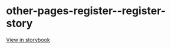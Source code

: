 # other-pages-register--register-story

[View in storybook](https://raw.githack.com/Independent-Digital-News-and-Media-Ltd/indy100-pwamp-sb/PR-975-sb/index.html?path=/story/other-pages-register--register-story)
